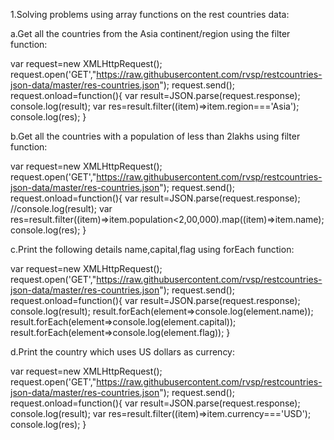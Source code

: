 1.Solving problems using array functions on the rest countries data:

a.Get all the countries from the Asia continent/region using the filter function:

var request=new XMLHttpRequest();
request.open('GET',"https://raw.githubusercontent.com/rvsp/restcountries-json-data/master/res-countries.json");
request.send();
request.onload=function(){
    var result=JSON.parse(request.response);
    console.log(result);
var res=result.filter((item)=>item.region==='Asia');
console.log(res);
}

b.Get all the countries with a population of less than 2lakhs using filter function:

var request=new XMLHttpRequest();
request.open('GET',"https://raw.githubusercontent.com/rvsp/restcountries-json-data/master/res-countries.json");
request.send();
request.onload=function(){
    var result=JSON.parse(request.response);
    //console.log(result);
var res=result.filter((item)=>item.population<2,00,000).map((item)=>item.name);
console.log(res);
}

c.Print the following details name,capital,flag using forEach function:

var request=new XMLHttpRequest();
request.open('GET',"https://raw.githubusercontent.com/rvsp/restcountries-json-data/master/res-countries.json");
request.send();
request.onload=function(){
    var result=JSON.parse(request.response);
    console.log(result);
    result.forEach(element=>console.log(element.name));
    result.forEach(element=>console.log(element.capital));
    result.forEach(element=>console.log(element.flag));
}

d.Print the country which uses US dollars as currency:

var request=new XMLHttpRequest();
request.open('GET',"https://raw.githubusercontent.com/rvsp/restcountries-json-data/master/res-countries.json");
request.send();
request.onload=function(){
    var result=JSON.parse(request.response);
    console.log(result);
var res=result.filter((item)=>item.currency==='USD');
console.log(res);
}
